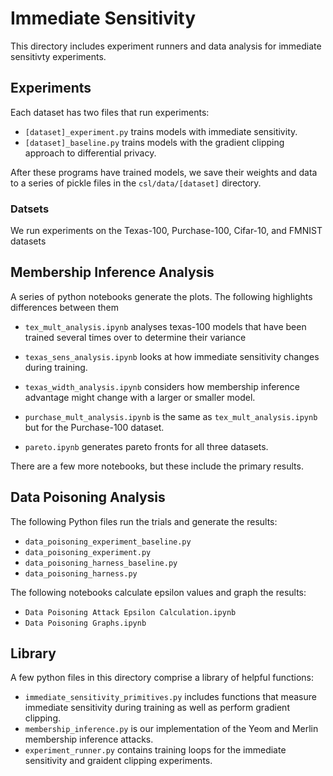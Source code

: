 # Immediate Sensitivity

This directory includes experiment runners and data analysis for immediate sensitivty experiments.

## Experiments

Each dataset has two files that run experiments: 
 - `[dataset]_experiment.py` trains models with immediate sensitivity.
 - `[dataset]_baseline.py` trains models with the gradient clipping approach to differential privacy.

After these programs have trained models, we save their weights and data to a series of pickle files in the `csl/data/[dataset]` directory.


### Datsets

We run experiments on the Texas-100, Purchase-100, Cifar-10, and FMNIST datasets


## Membership Inference Analysis

A series of python notebooks generate the plots.  The following highlights differences between them

 - `tex_mult_analysis.ipynb` analyses texas-100 models that have been trained several times over to determine their variance
 - `texas_sens_analysis.ipynb` looks at how immediate sensitivity changes during training. 
 - `texas_width_analysis.ipynb` considers how membership inference advantage might change with a larger or smaller model.
 - `purchase_mult_analysis.ipynb` is the same as `tex_mult_analysis.ipynb` but for the Purchase-100 dataset.

 - `pareto.ipynb` generates pareto fronts for all three datasets.

There are a few more notebooks, but these include the primary results.

## Data Poisoning Analysis

The following Python files run the trials and generate the results:

 - `data_poisoning_experiment_baseline.py`
 - `data_poisoning_experiment.py`
 - `data_poisoning_harness_baseline.py`
 - `data_poisoning_harness.py`

The following notebooks calculate epsilon values and graph the results:

 - `Data Poisoning Attack Epsilon Calculation.ipynb`
 - `Data Poisoning Graphs.ipynb`

## Library 

A few python files in this directory comprise a library of helpful functions:

 - `immediate_sensitivity_primitives.py` includes functions that measure immediate sensitivity during training as well as perform gradient clipping.
 - `membership_inference.py` is our implementation of the Yeom and Merlin membership inference attacks.
 - `experiment_runner.py` contains training loops for the immediate sensitivity and graident clipping experiments.


